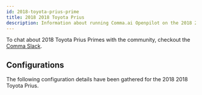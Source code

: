 ```yaml
---
id: 2018-toyota-prius-prime
title: 2018 2018 Toyota Prius
description: Information about running Comma.ai Openpilot on the 2018 2018 Toyota Prius
---
```





To chat about 2018 Toyota Prius Primes with the community, checkout the  [Comma Slack](https://slack.comma.ai).
      
## Configurations
The following configuration details have been gathered for the 2018 2018 Toyota Prius.








